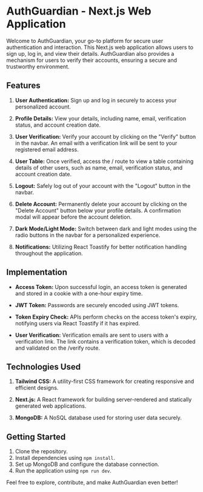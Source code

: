 # AuthGuardian - Next.js Web Application

Welcome to AuthGuardian, your go-to platform for secure user authentication and interaction. This Next.js web application allows users to sign up, log in, and view their details. AuthGuardian also provides a mechanism for users to verify their accounts, ensuring a secure and trustworthy environment.

## Features

1. **User Authentication:** Sign up and log in securely to access your personalized account.

2. **Profile Details:** View your details, including name, email, verification status, and account creation date.

3. **User Verification:** Verify your account by clicking on the "Verify" button in the navbar. An email with a verification link will be sent to your registered email address.

4. **User Table:** Once verified, access the / route to view a table containing details of other users, such as name, email, verification status, and account creation date.

5. **Logout:** Safely log out of your account with the "Logout" button in the navbar.

6. **Delete Account:** Permanently delete your account by clicking on the "Delete Account" button below your profile details. A confirmation modal will appear before the account deletion.

7. **Dark Mode/Light Mode:** Switch between dark and light modes using the radio buttons in the navbar for a personalized experience.

8. **Notifications:** Utilizing React Toastify for better notification handling throughout the application.

## Implementation

- **Access Token:** Upon successful login, an access token is generated and stored in a cookie with a one-hour expiry time.

- **JWT Token:** Passwords are securely encoded using JWT tokens.

- **Token Expiry Check:** APIs perform checks on the access token's expiry, notifying users via React Toastify if it has expired.

- **User Verification:** Verification emails are sent to users with a verification link. The link contains a verification token, which is decoded and validated on the /verify route.

## Technologies Used

1. **Tailwind CSS:** A utility-first CSS framework for creating responsive and efficient designs.

2. **Next.js:** A React framework for building server-rendered and statically generated web applications.

3. **MongoDB:** A NoSQL database used for storing user data securely.

## Getting Started

1. Clone the repository.
2. Install dependencies using `npm install`.
3. Set up MongoDB and configure the database connection.
4. Run the application using `npm run dev`.

Feel free to explore, contribute, and make AuthGuardian even better!



